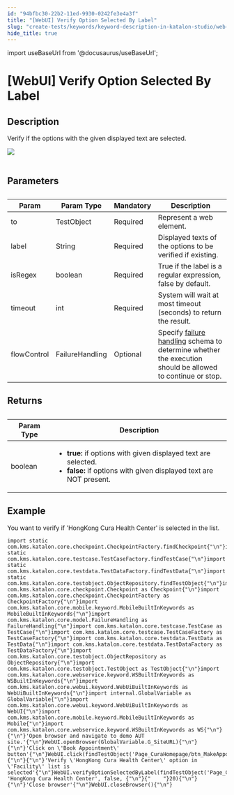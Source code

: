 ```yaml
---
id: "94bfbc30-22b2-11ed-9930-0242fe3e4a3f"
title: "[WebUI] Verify Option Selected By Label"
slug: "create-tests/keywords/keyword-description-in-katalon-studio/web-ui-keywords/webui-verify-option-selected-by-label"
hide_title: true
---
```

import useBaseUrl from '@docusaurus/useBaseUrl';


# <a id="id_0" class="anchor_top_offset"/><a id="ariaid-title1" class="anchor_top_offset"/>[WebUI] Verify Option Selected By Label


## <a id="id_0__id_1" class="anchor_top_offset"/>Description

              
<p xmlns="http://www.w3.org/1999/xhtml" className="p">Verify if the options with the given displayed text are   selected.</p> 
      
<p xmlns="http://www.w3.org/1999/xhtml" className="p">   <img className="image" src={useBaseUrl("https://github.com/katalon-studio/docs-images/raw/master/katalon-studio/docs/webui-verify-option-selected-by-label/label.jpg")} /><br /><br /> </p> 
      

## <a id="id_0__id_2" class="anchor_top_offset"/>Parameters

              
<table xmlns="http://www.w3.org/1999/xhtml" className="table anchor_top_offset" id="id_0__dfa6f24e-f419-46a3-aaa0-55e3d51d78e4"><caption /><thead className="thead"><tr className><th className="entry anchor_top_offset" id="id_0__dfa6f24e-f419-46a3-aaa0-55e3d51d78e4__entry__1">Param</th><th className="entry anchor_top_offset" id="id_0__dfa6f24e-f419-46a3-aaa0-55e3d51d78e4__entry__2">Param Type</th><th className="entry anchor_top_offset" id="id_0__dfa6f24e-f419-46a3-aaa0-55e3d51d78e4__entry__3">Mandatory</th><th className="entry anchor_top_offset" id="id_0__dfa6f24e-f419-46a3-aaa0-55e3d51d78e4__entry__4">Description</th></tr></thead><tbody className="tbody"><tr className><td className="entry" headers="id_0__dfa6f24e-f419-46a3-aaa0-55e3d51d78e4__entry__1 id_0__dfa6f24e-f419-46a3-aaa0-55e3d51d78e4__entry__2 id_0__dfa6f24e-f419-46a3-aaa0-55e3d51d78e4__entry__3 id_0__dfa6f24e-f419-46a3-aaa0-55e3d51d78e4__entry__4 ">to</td><td className="entry" headers="id_0__dfa6f24e-f419-46a3-aaa0-55e3d51d78e4__entry__1 id_0__dfa6f24e-f419-46a3-aaa0-55e3d51d78e4__entry__2 id_0__dfa6f24e-f419-46a3-aaa0-55e3d51d78e4__entry__3 id_0__dfa6f24e-f419-46a3-aaa0-55e3d51d78e4__entry__4 ">TestObject</td><td className="entry" headers="id_0__dfa6f24e-f419-46a3-aaa0-55e3d51d78e4__entry__1 id_0__dfa6f24e-f419-46a3-aaa0-55e3d51d78e4__entry__2 id_0__dfa6f24e-f419-46a3-aaa0-55e3d51d78e4__entry__3 id_0__dfa6f24e-f419-46a3-aaa0-55e3d51d78e4__entry__4 ">Required</td><td className="entry" headers="id_0__dfa6f24e-f419-46a3-aaa0-55e3d51d78e4__entry__1 id_0__dfa6f24e-f419-46a3-aaa0-55e3d51d78e4__entry__2 id_0__dfa6f24e-f419-46a3-aaa0-55e3d51d78e4__entry__3 id_0__dfa6f24e-f419-46a3-aaa0-55e3d51d78e4__entry__4 ">Represent a web element.</td></tr><tr className><td className="entry" headers="id_0__dfa6f24e-f419-46a3-aaa0-55e3d51d78e4__entry__1 id_0__dfa6f24e-f419-46a3-aaa0-55e3d51d78e4__entry__2 id_0__dfa6f24e-f419-46a3-aaa0-55e3d51d78e4__entry__3 id_0__dfa6f24e-f419-46a3-aaa0-55e3d51d78e4__entry__4 ">label</td><td className="entry" headers="id_0__dfa6f24e-f419-46a3-aaa0-55e3d51d78e4__entry__1 id_0__dfa6f24e-f419-46a3-aaa0-55e3d51d78e4__entry__2 id_0__dfa6f24e-f419-46a3-aaa0-55e3d51d78e4__entry__3 id_0__dfa6f24e-f419-46a3-aaa0-55e3d51d78e4__entry__4 ">String</td><td className="entry" headers="id_0__dfa6f24e-f419-46a3-aaa0-55e3d51d78e4__entry__1 id_0__dfa6f24e-f419-46a3-aaa0-55e3d51d78e4__entry__2 id_0__dfa6f24e-f419-46a3-aaa0-55e3d51d78e4__entry__3 id_0__dfa6f24e-f419-46a3-aaa0-55e3d51d78e4__entry__4 ">Required</td><td className="entry" headers="id_0__dfa6f24e-f419-46a3-aaa0-55e3d51d78e4__entry__1 id_0__dfa6f24e-f419-46a3-aaa0-55e3d51d78e4__entry__2 id_0__dfa6f24e-f419-46a3-aaa0-55e3d51d78e4__entry__3 id_0__dfa6f24e-f419-46a3-aaa0-55e3d51d78e4__entry__4 ">Displayed texts of the options to be verified if existing.</td></tr><tr className><td className="entry" headers="id_0__dfa6f24e-f419-46a3-aaa0-55e3d51d78e4__entry__1 id_0__dfa6f24e-f419-46a3-aaa0-55e3d51d78e4__entry__2 id_0__dfa6f24e-f419-46a3-aaa0-55e3d51d78e4__entry__3 id_0__dfa6f24e-f419-46a3-aaa0-55e3d51d78e4__entry__4 ">isRegex</td><td className="entry" headers="id_0__dfa6f24e-f419-46a3-aaa0-55e3d51d78e4__entry__1 id_0__dfa6f24e-f419-46a3-aaa0-55e3d51d78e4__entry__2 id_0__dfa6f24e-f419-46a3-aaa0-55e3d51d78e4__entry__3 id_0__dfa6f24e-f419-46a3-aaa0-55e3d51d78e4__entry__4 ">boolean</td><td className="entry" headers="id_0__dfa6f24e-f419-46a3-aaa0-55e3d51d78e4__entry__1 id_0__dfa6f24e-f419-46a3-aaa0-55e3d51d78e4__entry__2 id_0__dfa6f24e-f419-46a3-aaa0-55e3d51d78e4__entry__3 id_0__dfa6f24e-f419-46a3-aaa0-55e3d51d78e4__entry__4 ">Required</td><td className="entry" headers="id_0__dfa6f24e-f419-46a3-aaa0-55e3d51d78e4__entry__1 id_0__dfa6f24e-f419-46a3-aaa0-55e3d51d78e4__entry__2 id_0__dfa6f24e-f419-46a3-aaa0-55e3d51d78e4__entry__3 id_0__dfa6f24e-f419-46a3-aaa0-55e3d51d78e4__entry__4 ">True if the label is a regular expression, false by         default.</td></tr><tr className><td className="entry" headers="id_0__dfa6f24e-f419-46a3-aaa0-55e3d51d78e4__entry__1 id_0__dfa6f24e-f419-46a3-aaa0-55e3d51d78e4__entry__2 id_0__dfa6f24e-f419-46a3-aaa0-55e3d51d78e4__entry__3 id_0__dfa6f24e-f419-46a3-aaa0-55e3d51d78e4__entry__4 ">timeout</td><td className="entry" headers="id_0__dfa6f24e-f419-46a3-aaa0-55e3d51d78e4__entry__1 id_0__dfa6f24e-f419-46a3-aaa0-55e3d51d78e4__entry__2 id_0__dfa6f24e-f419-46a3-aaa0-55e3d51d78e4__entry__3 id_0__dfa6f24e-f419-46a3-aaa0-55e3d51d78e4__entry__4 ">int</td><td className="entry" headers="id_0__dfa6f24e-f419-46a3-aaa0-55e3d51d78e4__entry__1 id_0__dfa6f24e-f419-46a3-aaa0-55e3d51d78e4__entry__2 id_0__dfa6f24e-f419-46a3-aaa0-55e3d51d78e4__entry__3 id_0__dfa6f24e-f419-46a3-aaa0-55e3d51d78e4__entry__4 ">Required</td><td className="entry" headers="id_0__dfa6f24e-f419-46a3-aaa0-55e3d51d78e4__entry__1 id_0__dfa6f24e-f419-46a3-aaa0-55e3d51d78e4__entry__2 id_0__dfa6f24e-f419-46a3-aaa0-55e3d51d78e4__entry__3 id_0__dfa6f24e-f419-46a3-aaa0-55e3d51d78e4__entry__4 ">System will wait at most timeout (seconds) to return the         result.</td></tr><tr className><td className="entry" headers="id_0__dfa6f24e-f419-46a3-aaa0-55e3d51d78e4__entry__1 id_0__dfa6f24e-f419-46a3-aaa0-55e3d51d78e4__entry__2 id_0__dfa6f24e-f419-46a3-aaa0-55e3d51d78e4__entry__3 id_0__dfa6f24e-f419-46a3-aaa0-55e3d51d78e4__entry__4 ">flowControl</td><td className="entry" headers="id_0__dfa6f24e-f419-46a3-aaa0-55e3d51d78e4__entry__1 id_0__dfa6f24e-f419-46a3-aaa0-55e3d51d78e4__entry__2 id_0__dfa6f24e-f419-46a3-aaa0-55e3d51d78e4__entry__3 id_0__dfa6f24e-f419-46a3-aaa0-55e3d51d78e4__entry__4 ">FailureHandling</td><td className="entry" headers="id_0__dfa6f24e-f419-46a3-aaa0-55e3d51d78e4__entry__1 id_0__dfa6f24e-f419-46a3-aaa0-55e3d51d78e4__entry__2 id_0__dfa6f24e-f419-46a3-aaa0-55e3d51d78e4__entry__3 id_0__dfa6f24e-f419-46a3-aaa0-55e3d51d78e4__entry__4 ">Optional</td><td className="entry" headers="id_0__dfa6f24e-f419-46a3-aaa0-55e3d51d78e4__entry__1 id_0__dfa6f24e-f419-46a3-aaa0-55e3d51d78e4__entry__2 id_0__dfa6f24e-f419-46a3-aaa0-55e3d51d78e4__entry__3 id_0__dfa6f24e-f419-46a3-aaa0-55e3d51d78e4__entry__4 ">Specify <a className="xref" href="/docs/maintain/configure-failure-handling-settings-in-katalon-studio">failure handling</a> schema to         determine whether the execution should be allowed to continue or         stop.</td></tr></tbody></table> 
      

## <a id="id_0__id_3" class="anchor_top_offset"/>Returns

              
<table xmlns="http://www.w3.org/1999/xhtml" className="table anchor_top_offset" id="id_0__a2bf5352-f143-4c2e-b6d9-2e88a224fba3"><caption /><thead className="thead"><tr className><th className="entry anchor_top_offset" id="id_0__a2bf5352-f143-4c2e-b6d9-2e88a224fba3__entry__1">Param Type</th><th className="entry anchor_top_offset" id="id_0__a2bf5352-f143-4c2e-b6d9-2e88a224fba3__entry__2">Description</th></tr></thead><tbody className="tbody"><tr className><td className="entry" headers="id_0__a2bf5352-f143-4c2e-b6d9-2e88a224fba3__entry__1 id_0__a2bf5352-f143-4c2e-b6d9-2e88a224fba3__entry__2 ">boolean</td><td className="entry" headers="id_0__a2bf5352-f143-4c2e-b6d9-2e88a224fba3__entry__1 id_0__a2bf5352-f143-4c2e-b6d9-2e88a224fba3__entry__2 ">         <ul className="ul"><li className="li">             <strong className="ph b">true:</strong> if options with given displayed             text are selected.</li><li className="li">             <strong className="ph b">false:</strong> if options with given displayed             text are NOT present.</li></ul>       </td></tr></tbody></table> 
      

## <a id="id_0__id_4" class="anchor_top_offset"/>Example

              
<p xmlns="http://www.w3.org/1999/xhtml" className="p">You want to verify if 'HongKong Cura Health Center' is selected   in the list.</p> 
              
<pre xmlns="http://www.w3.org/1999/xhtml" className="pre codeblock"><code>import static com.kms.katalon.core.checkpoint.CheckpointFactory.findCheckpoint{"\n"}import static com.kms.katalon.core.testcase.TestCaseFactory.findTestCase{"\n"}import static com.kms.katalon.core.testdata.TestDataFactory.findTestData{"\n"}import static com.kms.katalon.core.testobject.ObjectRepository.findTestObject{"\n"}import com.kms.katalon.core.checkpoint.Checkpoint as Checkpoint{"\n"}import com.kms.katalon.core.checkpoint.CheckpointFactory as CheckpointFactory{"\n"}import com.kms.katalon.core.mobile.keyword.MobileBuiltInKeywords as MobileBuiltInKeywords{"\n"}import com.kms.katalon.core.model.FailureHandling as FailureHandling{"\n"}import com.kms.katalon.core.testcase.TestCase as TestCase{"\n"}import com.kms.katalon.core.testcase.TestCaseFactory as TestCaseFactory{"\n"}import com.kms.katalon.core.testdata.TestData as TestData{"\n"}import com.kms.katalon.core.testdata.TestDataFactory as TestDataFactory{"\n"}import com.kms.katalon.core.testobject.ObjectRepository as ObjectRepository{"\n"}import com.kms.katalon.core.testobject.TestObject as TestObject{"\n"}import com.kms.katalon.core.webservice.keyword.WSBuiltInKeywords as WSBuiltInKeywords{"\n"}import com.kms.katalon.core.webui.keyword.WebUiBuiltInKeywords as WebUiBuiltInKeywords{"\n"}import internal.GlobalVariable as GlobalVariable{"\n"}import com.kms.katalon.core.webui.keyword.WebUiBuiltInKeywords as WebUI{"\n"}import com.kms.katalon.core.mobile.keyword.MobileBuiltInKeywords as Mobile{"\n"}import com.kms.katalon.core.webservice.keyword.WSBuiltInKeywords as WS{"\n"}{"\n"}'Open browser and navigate to demo AUT site.'{"\n"}WebUI.openBrowser(GlobalVariable.G_SiteURL){"\n"}{"\n"}'Click on \'Book Appointment\' button'{"\n"}WebUI.click(findTestObject('Page_CuraHomepage/btn_MakeAppointment')){"\n"}{"\n"}'Verify \'HongKong Cura Health Center\' option in \'Facility\' list is selected'{"\n"}WebUI.verifyOptionSelectedByLabel(findTestObject('Page_CuraAppointment/lst_Facility'), 'HongKong Cura Health Center', false, {"\n"}{"    "}20){"\n"}{"\n"}'Close browser'{"\n"}WebUI.closeBrowser(){"\n"}</code></pre> 
            
